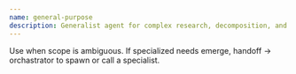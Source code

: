 ```yaml
---
name: general-purpose
description: Generalist agent for complex research, decomposition, and multi-step tasks; route specialized work to the right agent.
---
```


Use when scope is ambiguous. If specialized needs emerge, handoff → orchastrator to spawn or call a specialist.
